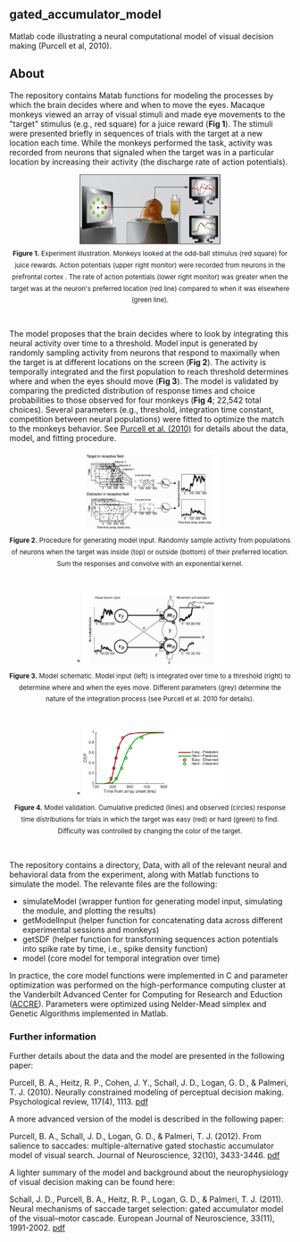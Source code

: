 ## gated_accumulator_model

Matlab code illustrating a neural computational model of visual decision making (Purcell et al, 2010).

## About

The repository contains Matab functions for modeling the processes by which the brain decides where and when to move the eyes.  Macaque monkeys viewed an array of visual stimuli and made eye movements to the "target" stimulus (e.g., red square) for a juice reward (**Fig 1**).  The stimuli were presented briefly in sequences of trials with the target at a new location each time.  While the monkeys performed the task, activity was recorded from neurons that signaled when the target was in a particular location by increasing their activity (the discharge rate of action potentials).  

<p align="center">
    <img src="visual_search.png" width=50% /><br>
    <sub><b>Figure 1.</b> Experiment illustration.  Monkeys looked at the odd-ball stimulus (red square) for juice rewards.  Action potentials (upper right monitor) were recorded from neurons in the prefrontal cortex .  The rate of action potentials (lower right monitor) was greater when the target was at the neuron's preferred location (red line) compared to when it was elsewhere (green line).</sub>
</p>
<br>

The model proposes that the brain decides where to look by integrating this neural activity over time to a threshold.  Model input is generated by randomly sampling activity from neurons that respond to maximally when the target is at different locations on the screen (**Fig 2**).  The  activity is temporally integrated and the first population to reach threshold determines where and when the eyes should move (**Fig 3**).  The model is validated by comparing the predicted distribution of response times and choice probabilities to those observed for four monkeys (**Fig 4**; 22,542 total choices).  Several parameters (e.g., threshold, integration time constant, competition between neural populations) were fitted to optimize the match to the monkeys behavior.  See [Purcell et al. (2010)](https://github.com/purcelba/purcelba.github.io/blob/master/docs/PurcellHeitzCohenSchallLoganPalmeri2010.pdf) for details about the data, model, and fitting procedure.

<p align="center">
    <img src="model_input.png" width=50% /><br>
    <sub><b>Figure 2.</b> Procedure for generating model input.  Randomly sample activity from populations of neurons when the target was inside (top) or outside (bottom) of their preferred location.  Sum the responses and convolve with an exponential kernel.</sub>
</p>
<br>
<p align="center">"
    <img src="model_illustration.png" width=50% /><br>
    <sub><b>Figure 3.</b> Model schematic.  Model input (left) is integrated over time to a threshold (right) to determine where and when the eyes move.  Different parameters (grey) determine the nature of the integration process (see Purcell et al. 2010 for details).</sub>
</p>
<br>
<p align="center">"
    <img src="RT_CDFs.png" width=50% /><br>
    <sub><b>Figure 4.</b> Model validation.  Cumulative predicted (lines) and observed (circles) response time distributions for trials in which the target was easy (red) or hard (green) to find.  Difficulty was controlled by changing the color of the target.</sub>
</p>
<br>

The repository contains a directory, Data, with all of the relevant neural and behavioral data from the experiment, along with Matlab functions to simulate the model.  The relevante files are the following:
- simulateModel (wrapper funtion for generating model input, simulating the module, and plotting the results)
- getModelInput (helper function for concatenating data across different  experimental sessions and monkeys)
- getSDF (helper function for transforming sequences action potentials into spike rate by time, i.e., spike density function)
- model (core model for temporal integration over time)

In practice, the core model functions were implemented in C and parameter optimization was performed on the high-performance computing cluster at the Vanderbilt Advanced Center for Computing for Research and Eduction ([ACCRE](http://www.accre.vanderbilt.edu/)).  Parameters were optimized using Nelder-Mead simplex and Genetic Algorithms implemented in Matlab.   


### Further information

Further details about the data and the model are presented in the following paper:

Purcell, B. A., Heitz, R. P., Cohen, J. Y., Schall, J. D., Logan, G. D., & Palmeri, T. J. (2010). Neurally constrained modeling of perceptual decision making. Psychological review, 117(4), 1113. [pdf](https://github.com/purcelba/purcelba.github.io/blob/master/docs/PurcellHeitzCohenSchallLoganPalmeri2010.pdf)

A more advanced version of the model is described in the following paper:

Purcell, B. A., Schall, J. D., Logan, G. D., & Palmeri, T. J. (2012). From salience to saccades: multiple-alternative gated stochastic accumulator model of visual search. Journal of Neuroscience, 32(10), 3433-3446. [pdf](https://github.com/purcelba/purcelba.github.io/blob/master/docs/PurcellSchallLoganPalmeri2012.pdf)

A lighter summary of the model and background about the neurophysiology of visual decision making can be found here:

Schall, J. D., Purcell, B. A., Heitz, R. P., Logan, G. D., & Palmeri, T. J. (2011). Neural mechanisms of saccade target selection: gated accumulator model of the visual–motor cascade. European Journal of Neuroscience, 33(11), 1991-2002. [pdf](https://github.com/purcelba/purcelba.github.io/blob/master/docs/SchallPurcellHeitzLoganPalmeri2011.pdf)

